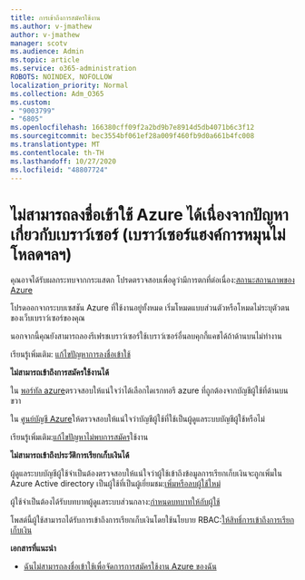 ```yaml
---
title: การเข้าถึงการสมัครใช้งาน
ms.author: v-jmathew
author: v-jmathew
manager: scotv
ms.audience: Admin
ms.topic: article
ms.service: o365-administration
ROBOTS: NOINDEX, NOFOLLOW
localization_priority: Normal
ms.collection: Adm_O365
ms.custom:
- "9003799"
- "6805"
ms.openlocfilehash: 166380cff09f2a2bd9b7e8914d5db4071b6c3f12
ms.sourcegitcommit: bec3554bf061ef28a009f460fb9d0a661b4fc008
ms.translationtype: MT
ms.contentlocale: th-TH
ms.lasthandoff: 10/27/2020
ms.locfileid: "48807724"
---
```

# <a name="unable-to-sign-in-azure-due-to-browser-issues-browser-hangs-keeps-spinning-does-not-load-etc"></a>ไม่สามารถลงชื่อเข้าใช้ Azure ได้เนื่องจากปัญหาเกี่ยวกับเบราว์เซอร์ (เบราว์เซอร์แฮงค์การหมุนไม่โหลดฯลฯ)

คุณอาจได้รับผลกระทบจากกระแสตก โปรดตรวจสอบเพื่อดูว่ามีการตกที่ต่อเนื่อง:[สถานะสถานภาพของ Azure](https://status.azure.com/status/history/)

โปรดออกจากระบบเซสชัน Azure ที่ใช้งานอยู่ทั้งหมด เริ่มโหมดแบบส่วนตัวหรือโหมดไม่ระบุตัวตนของเว็บเบราว์เซอร์ของคุณ

นอกจากนี้คุณยังสามารถลองรีเฟรชเบราว์เซอร์ใช้เบราว์เซอร์อื่นลบคุกกี้แคชได้ถ้าด้านบนไม่ทำงาน

เรียนรู้เพิ่มเติม: [แก้ไขปัญหาการลงชื่อเข้าใช้](https://support.microsoft.com/help/4042961/troubleshoot-why-you-can-t-sign-in-to-manage-your-azure-subscription)

**ไม่สามารถเข้าถึงการสมัครใช้งานได้**

ใน [พอร์ทัล azure](https://portal.azure.com/)ตรวจสอบให้แน่ใจว่าได้เลือกไดเรกทอรี azure ที่ถูกต้องจากบัญชีผู้ใช้ที่ด้านบนขวา

ใน [ศูนย์บัญชี Azure](https://account.windowsazure.com/Subscriptions)ให้ตรวจสอบให้แน่ใจว่าบัญชีผู้ใช้ที่ใช้เป็นผู้ดูแลระบบบัญชีผู้ใช้หรือไม่

เรียนรู้เพิ่มเติม:[แก้ไขปัญหาไม่พบการสมัคร](https://docs.microsoft.com/azure/billing/billing-no-subscriptions-found?WT.mc_id=Portal-Microsoft_Azure_Support)ใช้งาน

**ไม่สามารถเข้าถึงประวัติการเรียกเก็บเงินได้**

ผู้ดูแลระบบบัญชีผู้ใช้จำเป็นต้องตรวจสอบให้แน่ใจว่าผู้ใช้เข้าถึงข้อมูลการเรียกเก็บเงินจะถูกเพิ่มใน Azure Active directory เป็นผู้ใช้ที่เป็นผู้เยี่ยมชม:[เพิ่มหรือลบผู้ใช้ใหม่](https://docs.microsoft.com/azure/active-directory/fundamentals/add-users-azure-active-directory?WT.mc_id=Portal-Microsoft_Azure_Support)

ผู้ใช้จำเป็นต้องได้รับบทบาทผู้ดูแลระบบส่วนกลาง:[กำหนดบทบาทให้กับผู้ใช้](https://docs.microsoft.com/azure/active-directory/fundamentals/active-directory-users-assign-role-azure-portal?WT.mc_id=Portal-Microsoft_Azure_Support)

โพสต์นี้ผู้ใช้สามารถได้รับการเข้าถึงการเรียกเก็บเงินโดยใช้นโยบาย RBAC:[ให้สิทธิ์การเข้าถึงการเรียกเก็บเงิน](https://docs.microsoft.com/azure/billing/billing-manage-access?WT.mc_id=Portal-Microsoft_Azure_Support)

**เอกสารที่แนะนำ**

-   [ฉันไม่สามารถลงชื่อเข้าใช้เพื่อจัดการการสมัครใช้งาน Azure ของฉัน](https://docs.microsoft.com/azure/billing-cannot-login-subscription?WT.mc_id=Portal-Microsoft_Azure_Support)